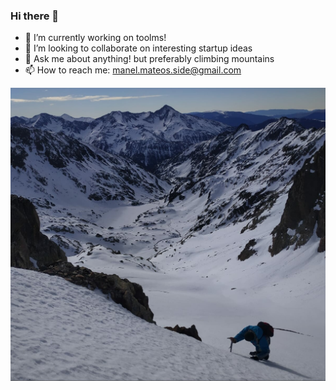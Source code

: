 ### Hi there 👋

<!--
**manel-s/manel-s** is a ✨ _special_ ✨ repository because its `README.md` (this file) appears on your GitHub profile.

Here are some ideas to get you started:

- 🔭 I’m currently working on ...
- 🌱 I’m currently learning ...
- 👯 I’m looking to collaborate on ...
- 🤔 I’m looking for help with ...
- 💬 Ask me about ...
- 📫 How to reach me: ...
- 😄 Pronouns: ...
- ⚡ Fun fact: ...
-->

- 🔭 I’m currently working on toolms!
- 👯 I’m looking to collaborate on interesting startup ideas
- 💬 Ask me about anything! but preferably climbing mountains
- 📫 How to reach me: manel.mateos.side@gmail.com

![alt text](https://github.com/manel-s/manel-s/blob/main/pica.jpg?raw=true)
